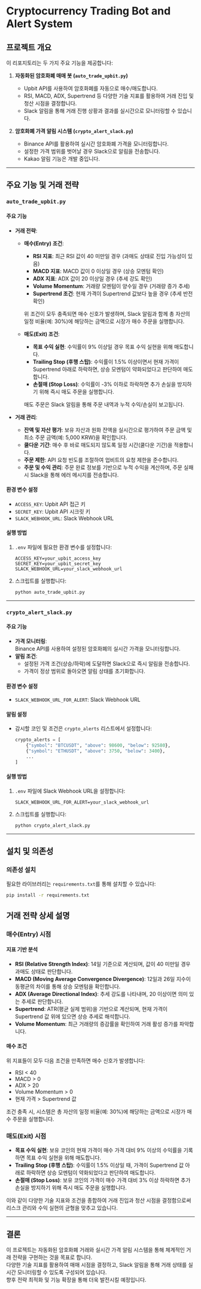 # Cryptocurrency Trading Bot and Alert System

## 프로젝트 개요

이 리포지토리는 두 가지 주요 기능을 제공합니다:

1. **자동화된 암호화폐 매매 봇 (`auto_trade_upbit.py`)**  
   - Upbit API를 사용하여 암호화폐를 자동으로 매수/매도합니다.
   - RSI, MACD, ADX, Supertrend 등 다양한 기술 지표를 활용하여 거래 진입 및 청산 시점을 결정합니다.
   - Slack 알림을 통해 거래 진행 상황과 결과를 실시간으로 모니터링할 수 있습니다.

2. **암호화폐 가격 알림 시스템 (`crypto_alert_slack.py`)**  
   - Binance API를 활용하여 실시간 암호화폐 가격을 모니터링합니다.
   - 설정한 가격 범위를 벗어날 경우 Slack으로 알림을 전송합니다.
   - Kakao 알림 기능은 개발 중입니다.

---

## 주요 기능 및 거래 전략

### `auto_trade_upbit.py`

#### 주요 기능
- **거래 전략**:
  - **매수(Entry) 조건**:
    - **RSI 지표**: 최근 RSI 값이 40 미만일 경우 (과매도 상태로 진입 가능성이 있음)
    - **MACD 지표**: MACD 값이 0 이상일 경우 (상승 모멘텀 확인)
    - **ADX 지표**: ADX 값이 20 이상일 경우 (추세 강도 확인)
    - **Volume Momentum**: 거래량 모멘텀이 양수일 경우 (거래량 증가 추세)
    - **Supertrend 조건**: 현재 가격이 Supertrend 값보다 높을 경우 (추세 반전 확인)
    
    위 조건이 모두 충족되면 매수 신호가 발생하며, Slack 알림과 함께 총 자산의 일정 비율(예: 30%)에 해당하는 금액으로 시장가 매수 주문을 실행합니다.

  - **매도(Exit) 조건**:
    - **목표 수익 실현**: 수익률이 9% 이상일 경우 목표 수익 실현을 위해 매도합니다.
    - **Trailing Stop (후행 스탑)**: 수익률이 1.5% 이상이면서 현재 가격이 Supertrend 아래로 하락하면, 상승 모멘텀이 약화되었다고 판단하여 매도합니다.
    - **손절매 (Stop Loss)**: 수익률이 -3% 이하로 하락하면 추가 손실을 방지하기 위해 즉시 매도 주문을 실행합니다.
    
    매도 주문은 Slack 알림을 통해 주문 내역과 누적 수익/손실이 보고됩니다.

- **거래 관리**:
  - **잔액 및 자산 평가**: 보유 자산과 원화 잔액을 실시간으로 평가하여 주문 금액 및 최소 주문 금액(예: 5,000 KRW)을 확인합니다.
  - **쿨다운 기간**: 매수 후 바로 매도되지 않도록 일정 시간(쿨다운 기간)을 적용합니다.
  - **주문 제한**: API 요청 빈도를 조절하여 업비트의 요청 제한을 준수합니다.
  - **주문 및 수익 관리**: 주문 완료 정보를 기반으로 누적 수익을 계산하며, 주문 실패 시 Slack을 통해 에러 메시지를 전송합니다.

#### 환경 변수 설정
- `ACCESS_KEY`: Upbit API 접근 키
- `SECRET_KEY`: Upbit API 시크릿 키
- `SLACK_WEBHOOK_URL`: Slack Webhook URL

#### 실행 방법
1. `.env` 파일에 필요한 환경 변수를 설정합니다:
    ```
    ACCESS_KEY=your_upbit_access_key
    SECRET_KEY=your_upbit_secret_key
    SLACK_WEBHOOK_URL=your_slack_webhook_url
    ```
2. 스크립트를 실행합니다:
    ```bash
    python auto_trade_upbit.py
    ```

---

### `crypto_alert_slack.py`

#### 주요 기능
- **가격 모니터링**:  
  Binance API를 사용하여 설정된 암호화폐의 실시간 가격을 모니터링합니다.
- **알림 조건**:
  - 설정된 가격 조건(상승/하락)에 도달하면 Slack으로 즉시 알림을 전송합니다.
  - 가격이 정상 범위로 돌아오면 알림 상태를 초기화합니다.

#### 환경 변수 설정
- `SLACK_WEBHOOK_URL_FOR_ALERT`: Slack Webhook URL

#### 알림 설정
- 감시할 코인 및 조건은 `crypto_alerts` 리스트에서 설정합니다:
    ```python
    crypto_alerts = [
        {"symbol": "BTCUSDT", "above": 98600, "below": 92580},
        {"symbol": "ETHUSDT", "above": 3750, "below": 3400},
        ...
    ]
    ```

#### 실행 방법
1. `.env` 파일에 Slack Webhook URL을 설정합니다:
    ```
    SLACK_WEBHOOK_URL_FOR_ALERT=your_slack_webhook_url
    ```
2. 스크립트를 실행합니다:
    ```bash
    python crypto_alert_slack.py
    ```

---

## 설치 및 의존성

### 의존성 설치
필요한 라이브러리는 `requirements.txt`를 통해 설치할 수 있습니다:
```bash
pip install -r requirements.txt
```

## 거래 전략 상세 설명

### 매수(Entry) 시점

#### 지표 기반 분석
- **RSI (Relative Strength Index)**: 14일 기준으로 계산되며, 값이 40 미만일 경우 과매도 상태로 판단합니다.
- **MACD (Moving Average Convergence Divergence)**: 12일과 26일 지수이동평균의 차이를 통해 상승 모멘텀을 확인합니다.
- **ADX (Average Directional Index)**: 추세 강도를 나타내며, 20 이상이면 의미 있는 추세로 판단합니다.
- **Supertrend**: ATR(평균 실제 범위)을 기반으로 계산되며, 현재 가격이 Supertrend 값 위에 있으면 상승 추세로 해석합니다.
- **Volume Momentum**: 최근 거래량의 증감률을 확인하여 거래 활성 증가를 파악합니다.

#### 매수 조건
위 지표들이 모두 다음 조건을 만족하면 매수 신호가 발생합니다:
- RSI < 40
- MACD > 0
- ADX > 20
- Volume Momentum > 0
- 현재 가격 > Supertrend 값

조건 충족 시, 시스템은 총 자산의 일정 비율(예: 30%)에 해당하는 금액으로 시장가 매수 주문을 실행합니다.

### 매도(Exit) 시점
- **목표 수익 실현**: 보유 코인의 현재 가격이 매수 가격 대비 9% 이상의 수익률을 기록하면 목표 수익 실현을 위해 매도합니다.
- **Trailing Stop (후행 스탑)**: 수익률이 1.5% 이상일 때, 가격이 Supertrend 값 아래로 하락하면 상승 모멘텀이 약화되었다고 판단하여 매도합니다.
- **손절매 (Stop Loss)**: 보유 코인의 가격이 매수 가격 대비 3% 이상 하락하면 추가 손실을 방지하기 위해 즉시 매도 주문을 실행합니다.

이와 같이 다양한 기술 지표와 조건을 종합하여 거래 진입과 청산 시점을 결정함으로써 리스크 관리와 수익 실현의 균형을 맞추고 있습니다.

---

## 결론

이 프로젝트는 자동화된 암호화폐 거래와 실시간 가격 알림 시스템을 통해 체계적인 거래 전략을 구현하는 것을 목표로 합니다.  
다양한 기술 지표를 활용하여 매매 시점을 결정하고, Slack 알림을 통해 거래 상태를 실시간 모니터링할 수 있도록 구성되어 있습니다.  
향후 전략 최적화 및 기능 확장을 통해 더욱 발전시킬 예정입니다.
